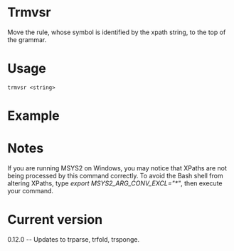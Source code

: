 # Trmvsr

Move the rule, whose symbol is identified by the xpath string, to the top of the grammar.

# Usage

    trmvsr <string>

# Example

# Notes

If you are running MSYS2 on Windows, you may notice that XPaths are not being
processed by this command correctly. To avoid the Bash shell from altering
XPaths, type _export MSYS2_ARG_CONV_EXCL="*"_, then execute your command.

# Current version

0.12.0 -- Updates to trparse, trfold, trsponge.
